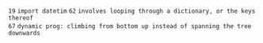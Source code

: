 `19` `import datetim`
`62` `involves looping through a dictionary, or the keys thereof`\
`67` `dynamic prog: climbing from bottom up instead of spanning the tree downwards`
